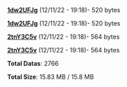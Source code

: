 [**1dw2UFJg**](/data/1dw2UFJg.txt) (12/11/22 - 19:18)- 520 bytes

[**1dw2UFJg**](/data/1dw2UFJg.txt) (12/11/22 - 19:18)- 520 bytes

[**2tnY3C5v**](/data/2tnY3C5v.txt) (12/11/22 - 19:18)- 564 bytes

[**2tnY3C5v**](/data/2tnY3C5v.txt) (12/11/22 - 19:18)- 564 bytes

**Total Datas**: 2766

**Total Size**: 15.83 MB / 15.8 MB